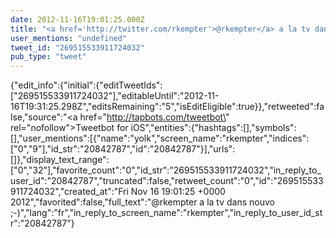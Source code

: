 ```yaml
---
date: 2012-11-16T19:01:25.000Z
title: "<a href='http://twitter.com/rkempter'>@rkempter</a> a la tv dans nouvo ;-)″"
user_mentions: "undefined"
tweet_id: "269515533911724032"
pub_type: "tweet"
---
```

{"edit_info":{"initial":{"editTweetIds":["269515533911724032"],"editableUntil":"2012-11-16T19:31:25.298Z","editsRemaining":"5","isEditEligible":true}},"retweeted":false,"source":"<a href=\"http://tapbots.com/tweetbot\" rel=\"nofollow\">Tweetbot for iOS</a>","entities":{"hashtags":[],"symbols":[],"user_mentions":[{"name":"yolk","screen_name":"rkempter","indices":["0","9"],"id_str":"20842787","id":"20842787"}],"urls":[]},"display_text_range":["0","32"],"favorite_count":"0","id_str":"269515533911724032","in_reply_to_user_id":"20842787","truncated":false,"retweet_count":"0","id":"269515533911724032","created_at":"Fri Nov 16 19:01:25 +0000 2012","favorited":false,"full_text":"@rkempter a la tv dans nouvo ;-)","lang":"fr","in_reply_to_screen_name":"rkempter","in_reply_to_user_id_str":"20842787"}
